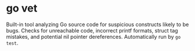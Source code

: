# go vet

Built-in tool analyzing Go source code for suspicious constructs likely to be bugs. Checks for unreachable code, incorrect printf formats, struct tag mistakes, and potential nil pointer dereferences. Automatically run by `go test`.